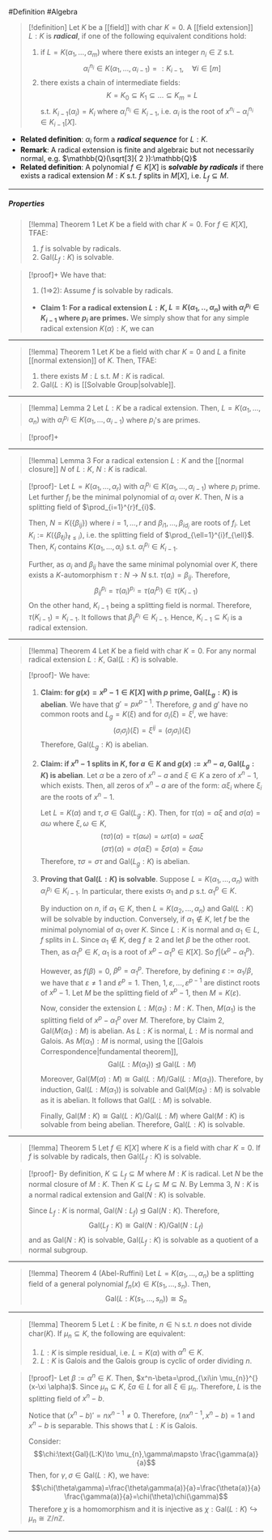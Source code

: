 #Definition #Algebra 

> [!definition]
> Let $K$ be a [[field]] with $\text{char }K=0$. A [[field extension]] $L:K$ is ***radical***, if one of the following equivalent conditions hold:
> 1. if $L=K(\alpha_{1},\dots,\alpha_{m})$ where there exists an integer $n_{i}\in\mathbb{Z}$ s.t. $$\alpha_{i}^{n_{i}}\in K(\alpha_{1},\dots,\alpha_{i-1})=:K_{i-1},\quad \forall i\in[m]$$
> 2. there exists a chain of intermediate fields: $$K=K_{0}\subseteq K_{1}\subseteq\dots \subseteq K_{m}=L$$s.t. $K_{i-1}(\alpha_{i})=K_{i}$ where $\alpha_{i}^{n_{i}}\in K_{i-1}$, i.e. $\alpha_{i}$ is the root of $x^{n_{i}}-\alpha_{i}^{n_{i}}\in K_{i-1}[X]$.
- **Related definition**: $\alpha_{i}$ form a ***radical sequence*** for $L:K$.
- **Remark**: A radical extension is finite and algebraic but not necessarily normal, e.g. $\mathbb{Q}(\sqrt[3]{ 2 }):\mathbb{Q}$
- **Related definition**: A polynomial $f\in K[X]$ is ***solvable by radicals*** if there exists a radical extension $M:K$ s.t. $f$ splits in $M[X]$, i.e. $L_{f}\subseteq M$.
---
##### Properties
> [!lemma] Theorem 1
> Let $K$ be a field with $\text{char }K=0$. For $f\in K[X]$, TFAE:
> 1. $f$ is solvable by radicals.
> 2. $\text{Gal}(L_{f}:K)$ is solvable.

> [!proof]+
> We have that:
> 1. (1=>2): Assume $f$ is solvable by radicals. 
> 	- **Claim 1: For a radical extension $L:K$, $L=K(\alpha_{1},..,\alpha_{n})$ with $\alpha_{i}^{p_{i}}\in K_{i-1}$ where $p_{i}$ are primes.**
> 		We simply show that for any simple radical extension $K(\alpha):K$, we can 
---
> [!lemma] Theorem 1
> Let $K$ be a field with $\text{char }K=0$ and $L$ a finite [[normal extension]] of $K$. Then, TFAE:
> 1. there exists $M:L$ s.t. $M:K$ is radical.
> 2. $\text{Gal}(L:K)$ is [[Solvable Group|solvable]].
---
> [!lemma] Lemma 2
> Let $L:K$ be a radical extension. Then, $L=K(\alpha_{1},\dots,\alpha_{n})$ with $\alpha_{i}^{p_{i}}\in K(\alpha_{1},\dots,\alpha_{i-1})$ where $p_{i}$'s are primes.

> [!proof]+
>
---
> [!lemma] Lemma 3
> For a radical extension $L:K$ and the [[normal closure]] $N$ of $L:K$, $N:K$ is radical. 

> [!proof]-
> Let $L=K(\alpha_{1},\dots,\alpha_{r})$ with $\alpha_{i}^{p_{i}}\in K(\alpha_{1},\dots,\alpha_{i-1})$ where $p_{i}$ prime. Let further $f_{i}$ be the minimal polynomial of $\alpha_{i}$ over $K$. Then, $N$ is a splitting field of $\prod_{i=1}^{r}f_{i}$.
> 
> Then, $N=K(\{ \beta_{ij} \})$ where $i=1,\dots,r$ and $\beta_{i 1},\dots,\beta_{i d_{i}}$ are roots of $f_{i}$. Let $K_{i}:=K(\{ \beta_{\ell j} \}_{\ell\leq i})$, i.e. the splitting field of $\prod_{\ell=1}^{i}f_{\ell}$. Then, $K_{i}$ contains $K(\alpha_{1},\dots,\alpha_{i})$ s.t. $\alpha_{i}^{p_{i}}\in K_{i-1}$. 
> 
> Further, as $\alpha_{i}$ and $\beta_{ij}$ have the same minimal polynomial over $K$, there exists a $K$-automorphism $\tau:N\to N$ s.t. $\tau(a_{i})=\beta_{ij}$. Therefore, $$\beta_{ij}^{p_{i}}=\tau(a_{i})^{p_{i}}=\tau(a_{i}^{p_{i}})\in \tau(K_{i-1})$$On the other hand, $K_{i-1}$ being a splitting field is normal. Therefore, $\tau(K_{i-1})=K_{i-1}$. It follows that $\beta_{ij}^{p_{i}}\in K_{i-1}$. Hence, $K_{i-1}\subseteq K_{i}$ is a radical extension.
---
> [!lemma] Theorem 4
> Let $K$ be a field with $\text{char }K=0$. For any normal radical extension $L:K$, $\text{Gal}(L:K)$ is solvable.

> [!proof]-
> We have:
> 1. **Claim: for $g(x)=x^p-1\in K[X]$ with $p$ prime, $\text{Gal}(L_{g}:K)$ is abelian**.
>    We have that $g'=px^{p-1}$. Therefore, $g$ and $g'$ have no common roots and $L_{g}=K(\xi)$ and for $\sigma_{i}(\xi)=\xi^i$, we have: $$(\sigma_{i}\sigma_{j})(\xi)=\xi^{ij}=(\sigma_{j}\sigma_{i})(\xi)$$Therefore, $\text{Gal}(L_{g}:K)$ is abelian.
> 2. **Claim: if $x^n-1$ splits in $K$, for $a\in K$ and $g(x):=x^n-a$, $\text{Gal}(L_{g}:K)$ is abelian**.
>    Let $\alpha$ be a zero of $x^n-a$ and $\xi\in K$ a zero of $x^n-1$, which exists. Then, all zeros of $x^n-a$ are of the form: $\alpha \xi_{i}$ where $\xi_{i}$ are the roots of $x^n-1$. 
>    
>    Let $L=K(\alpha)$ and $\tau,\sigma\in \text{Gal}(L_{g}:K)$. Then, for $\tau (\alpha)=\alpha \xi$ and $\sigma(\alpha)=\alpha\omega$ where $\xi,\omega\in K$, $$(\tau\sigma)(\alpha)=\tau(\alpha\omega)=\omega \tau(\alpha)=\omega\alpha \xi$$ $$(\sigma \tau)(\alpha)=\sigma(\alpha \xi)=\xi\sigma(\alpha)=\xi\alpha\omega$$Therefore, $\tau\sigma=\sigma \tau$ and $\text{Gal}(L_{g}:K)$ is abelian.
>  3. **Proving that $\text{Gal}(L:K)$ is solvable**.
>     Suppose $L=K(\alpha_{1},\dots,\alpha_{n})$ with $\alpha_{i}^{p_{i}}\in K_{i-1}$. In particular, there exists $\alpha_{1}$ and $p$ s.t. $\alpha_{1}^p\in K$. 
>     
>     By induction on $n$, if $\alpha_{1}\in K$, then $L=K(\alpha_{2},\dots,\alpha_{n})$ and $\text{Gal}(L:K)$ will be solvable by induction. Conversely, if $\alpha_{1}\notin K$, let $f$ be the minimal polynomial of $\alpha_{1}$ over $K$. Since $L:K$ is normal and $\alpha_{1}\in L$, $f$ splits in $L$. Since $\alpha_{1}\notin K$, $\text{deg }f\geq 2$ and let $\beta$ be the other root. Then, as $\alpha_{1}^p\in K$, $\alpha_{1}$ is a root of $x^p-\alpha_{1}^p\in K[X]$. So $f|(x^p-\alpha_{1}^p)$. 
>     
>     However, as $f(\beta)=0$, $\beta^p=\alpha_{1}^p$. Therefore, by defining $\varepsilon:= \alpha_{1} / \beta$, we have that $\varepsilon\neq 1$ and $\varepsilon^p=1$. Then, $1,\varepsilon,. ..,\varepsilon^{p-1}$ are distinct roots of $x^p-1$. Let $M$ be the splitting field of $x^p-1$, then $M=K(\varepsilon)$. 
>     
>     Now, consider the extension $L:M(\alpha_{1}):M:K$. Then, $M(\alpha_{1})$ is the splitting field of $x^p-\alpha_{1}^p$ over $M$. Therefore, by Claim 2, $\text{Gal}(M(\alpha_{1}):M)$ is abelian. As $L:K$ is normal, $L:M$ is normal and Galois. As $M(\alpha_{1}):M$ is normal, using the [[Galois Correspondence|fundamental theorem]], $$\text{Gal}(L:M(\alpha_{1}))\unlhd \text{Gal}(L:M)$$Moreover, $\text{Gal}(M(\alpha):M)\cong \text{Gal}(L:M) / \text{Gal}(L:M(\alpha_{1}))$. Therefore, by induction, $\text{Gal}(L:M(\alpha_{1}))$ is solvable and $\text{Gal}(M(\alpha_{1}):M)$ is solvable as it is abelian. It follows that $\text{Gal}(L:M)$ is solvable.
>     
>     Finally, $\text{Gal}(M:K)\cong \text{Gal}(L:K) / \text{Gal}(L:M)$ where $\text{Gal}(M:K)$ is solvable from being abelian. Therefore, $\text{Gal}(L:K)$ is solvable.
---
> [!lemma] Theorem 5
> Let $f\in K[X]$ where $K$ is a field with $\text{char }K=0$. If $f$ is solvable by radicals, then $\text{Gal}(L_{f}:K)$ is solvable.

> [!proof]-
> By definition, $K\subseteq L_{f}\subseteq M$ where $M:K$ is radical. Let $N$ be the normal closure of $M:K$. Then $K\subseteq L_{f}\subseteq M\subseteq N$. By Lemma 3, $N:K$ is a normal radical extension and $\text{Gal}(N:K)$ is solvable.
> 
> Since $L_{f}:K$ is normal, $\text{Gal}(N:L_{f})\unlhd \text{Gal}(N:K)$. Therefore, $$\text{Gal}(L_{f}:K)\cong \text{Gal}(N:K) / \text{Gal}(N:L_{f})$$and as $\text{Gal}(N:K)$ is solvable, $\text{Gal}(L_{f}:K)$ is solvable as a quotient of a normal subgroup.
---
> [!lemma] Theorem 4 (Abel-Ruffini)
> Let $L=K(\alpha_{1},\dots,\alpha_{n})$ be a splitting field of a general polynomial $f_{n}(x)\in K(s_{1},\dots,s_{n})$. Then, $$\text{Gal}(L:K(s_{1},\dots,s_{n}))\cong S_{n}$$
---
> [!lemma] Theorem 5
> Let $L:K$ be finite, $n\in \mathbb{N}$ s.t. $n$ does not divide $\text{char}(K)$. If $\mu_{n}\subseteq K$, the following are equivalent:
> 1. $L:K$ is simple residual, i.e. $L=K(\alpha)$ with $\alpha^n\in K$.
> 2. $L:K$ is Galois and the Galois group is cyclic of order dividing $n$.

> [!proof]-
> Let $\beta:=\alpha^n\in K$. Then, $x^n-\beta=\prod_{\xi\in \mu_{n}}^{}(x-\xi \alpha)$. Since $\mu_{n}\subseteq K$, $\xi a\in L$ for all $\xi\in \mu_{n}$. Therefore, $L$ is the splitting field of $x^n-b$. 
> 
> Notice that $(x^n-b)'=nx^{n-1}\neq 0$. Therefore, $(nx^{n-1},x^n-b)=1$ and $x^n-b$ is separable. This shows that $L:K$ is Galois.
> 
> Consider: $$\chi:\text{Gal}(L:K)\to \mu_{n},\gamma\mapsto \frac{\gamma(a)}{a}$$Then, for $\gamma,\sigma\in \text{Gal}(L:K)$, we have: $$\chi(\theta\gamma)=\frac{\theta\gamma(a)}{a}=\frac{\theta(a)}{a} \frac{\gamma(a)}{a}=\chi(\theta)\chi(\gamma)$$Therefore $\chi$ is a homomorphism and it is injective as $\chi:\text{Gal}(L:K)\hookrightarrow \mu_{n}\cong \mathbb{Z} / n\mathbb{Z}$.
---
